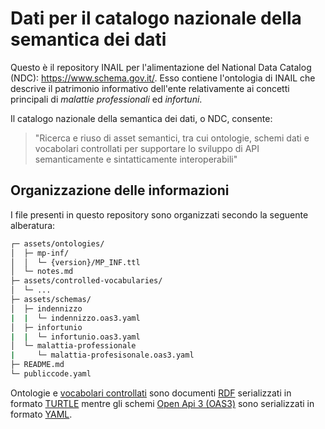 # Dati per il catalogo nazionale della semantica dei dati
Questo è il repository INAIL per l'alimentazione del National Data Catalog (NDC): https://www.schema.gov.it/.
Esso contiene l'ontologia di INAIL che descrive il patrimonio informativo dell'ente relativamente ai concetti principali di _malattie professionali_ ed  _infortuni_.

Il catalogo nazionale della semantica dei dati, o NDC, consente:
> "Ricerca e riuso di asset semantici, tra cui ontologie, schemi dati e vocabolari controllati per supportare lo sviluppo di API semanticamente e sintatticamente interoperabili"

## Organizzazione delle informazioni

I file presenti in questo repository sono organizzati secondo la seguente alberatura:

```bash
┌─ assets/ontologies/
│  ├─ mp-inf/
│  │  └─ {version}/MP_INF.ttl
│  └─ notes.md
├─ assets/controlled-vocabularies/
│  └─ ...
├─ assets/schemas/
│  ├─ indennizzo
|  |  └─ indennizzo.oas3.yaml
│  ├─ infortunio
|  |  └─ infortunio.oas3.yaml
│  └─ malattia-professionale
|     └─ malattia-profesisonale.oas3.yaml
├─ README.md
└─ publiccode.yaml
```

Ontologie e [vocabolari controllati](https://www.agid.gov.it/it/dati/vocabolari-controllati) sono documenti [RDF](https://www.w3.org/RDF/) serializzati in formato [TURTLE](https://www.w3.org/TR/turtle/) mentre gli schemi  [Open Api 3 (OAS3)](https://spec.openapis.org/oas/v3.1.0) sono serializzati in formato [YAML](https://yaml.org/).
